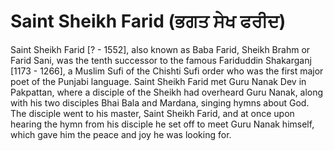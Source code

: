 # Saint Sheikh Farid (ਭਗਤ ਸੇਖ ਫਰੀਦ)

Saint Sheikh Farid [? - 1552], also known as Baba Farid, Sheikh Brahm or Farid Sani, was the tenth successor to the famous Fariduddin Shakarganj [1173 - 1266], a Muslim Sufi of the Chishti Sufi order who was the first major poet of the Punjabi language. Saint Sheikh Farid met Guru Nanak Dev in Pakpattan, where a disciple of the Sheikh had overheard Guru Nanak, along with his two disciples Bhai Bala and Mardana, singing hymns about God. The disciple went to his master, Saint Sheikh Farid, and at once upon hearing the hymn from his disciple he set off to meet Guru Nanak himself, which gave him the peace and joy he was looking for.
